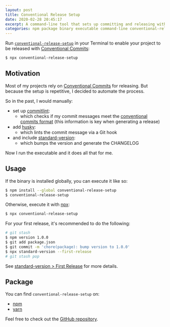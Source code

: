 ```yaml
---
layout: post
title: Conventional Release Setup
date: 2020-02-28 20:45:17
excerpt: A command-line tool that sets up committing and releasing with conventional commits.
categories: npm package binary executable command-line conventional-release-setup conventional-commits husky commitlint standard-version cli
---
```


Run [`conventional-release-setup`](https://www.npmjs.com/package/conventional-release-setup) in your Terminal to enable your project to be released with [Conventional Commits](https://www.conventionalcommits.org/):

```sh
$ npx conventional-release-setup
```

## Motivation

Most of my projects rely on [Conventional Commits](https://conventionalcommits.org/) for releasing. But because the setup is repetitive, I decided to automate the process.

So in the past, I would manually:

- set up [commitlint](https://github.com/conventional-changelog/commitlint#what-is-commitlint):
  - which checks if my commit messages meet the [conventional commits format](https://conventionalcommits.org/) (this information is key when generating a release)
- add [husky](https://github.com/typicode/husky#husky):
  - which lints the commit message via a Git hook
- and include [standard-version](https://github.com/conventional-changelog/standard-version#readme):
  - which bumps the version and generate the CHANGELOG

Now I run the executable and it does all that for me.

## Usage

If the binary is installed globally, you can execute it like so:

```sh
$ npm install --global conventional-release-setup
$ conventional-release-setup
```

Otherwise, execute it with [npx](https://www.npmjs.com/package/npx):

```sh
$ npx conventional-release-setup
```

For your first release, it's recommended to do the following:

```sh
# git stash
$ npm version 1.0.0
$ git add package.json
$ git commit -m 'chore(package): bump version to 1.0.0'
$ npx standard-version --first-release
# git stash pop
```

See [standard-version > First Release](https://github.com/conventional-changelog/standard-version#first-release) for more details.

## Package

You can find `conventional-release-setup` on:

- [npm](https://www.npmjs.com/package/conventional-release-setup)
- [yarn](https://yarnpkg.com/package/conventional-release-setup)

Feel free to check out the [GitHub repository](https://github.com/remarkablemark/conventional-release-setup).
